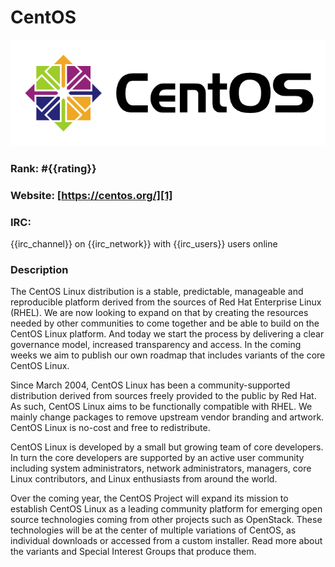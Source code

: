 CentOS
===========
[![CentOS](/images/centos.png)][1]

### Rank: #{{rating}}

### Website: [https://centos.org/][1]

### IRC:
{{irc_channel}} on {{irc_network}} with {{irc_users}} users online

### Description
The CentOS Linux distribution is a stable, predictable, manageable and reproducible platform derived from the sources of Red Hat Enterprise Linux (RHEL). We are now looking to expand on that by creating the resources needed by other communities to come together and be able to build on the CentOS Linux platform. And today we start the process by delivering a clear governance model, increased transparency and access. In the coming weeks we aim to publish our own roadmap that includes variants of the core CentOS Linux.

Since March 2004, CentOS Linux has been a community-supported distribution derived from sources freely provided to the public by Red Hat. As such, CentOS Linux aims to be functionally compatible with RHEL. We mainly change packages to remove upstream vendor branding and artwork. CentOS Linux is no-cost and free to redistribute.

CentOS Linux is developed by a small but growing team of core developers. In turn the core developers are supported by an active user community including system administrators, network administrators, managers, core Linux contributors, and Linux enthusiasts from around the world.

Over the coming year, the CentOS Project will expand its mission to establish CentOS Linux as a leading community platform for emerging open source technologies coming from other projects such as OpenStack. These technologies will be at the center of multiple variations of CentOS, as individual downloads or accessed from a custom installer. Read more about the variants and Special Interest Groups that produce them.

[1]: https://centos.org/ "CentOS"

